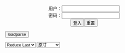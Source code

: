 <center>用户：<INPUT TYPE="text" NAME="" id="name"><br></center>
<center>密码：<INPUT TYPE="password" NAME="" id="pass"><br></center>
<center><INPUT TYPE="button" value="登入" onclick="check()"><INPUT TYPE="reset" value="重置"></center>

<div style="display: none" id="mdm" name="dmd">
  <button onclick="location.reload()">Cover 0</button>
</div>

<button style="display: none" name="dmd" onclick="toggleb()">toggle</button>
<button onclick="loadparse()">loadparse</button>

<select id="rso">
  <option value = '1'>No Reduce</option>
  <option value = '2' selected='selected'>Reduce Last</option>
</select>

<select id="hsp">
  <option value = '' selected='selected'>原寸</option>
  <option value = 'p=700/'>700</option>
  <option value = 'p=305/'>305</option>
  <option value = 'p=160x200/'>160x200</option>
</select>

<br>
<div style="display: none" id="mdc" name="dmd">
</div>

<pre style="display: none" id = "raw">
<!-- 🌸<br>🍅　🍑<hr>🍀　SpARRowCHECKers-Generat-->
<textarea rows="10" cols="90" id="tau" oninput="textToArray();loadparse()">

https://static10.hentai-cosplays.com/upload/20220731/308/314687/p=700/35.jpg
https://static8.hentai-cosplays.com/upload/20220315/292/298969/p=700/15.jpg
https://static4.hentai-cosplays.com/upload/20210630/228/232903/p=700/158.jpg
https://static9.hentai-cosplays.com/upload/20220516/298/304979/p=700/64.jpg
https://static6.hentai-cosplays.com/upload/20220126/287/293275/p=700/41.jpg
https://static9.hentai-cosplays.com/upload/20220503/297/304124/p=700/53.jpg
https://static9.hentai-cosplays.com/upload/20220503/297/304123/p=700/85.jpg
https://static6.hentai-cosplays.com/upload/20220127/287/293779/p=700/2.jpg
https://static7.hentai-cosplays.com/upload/20220210/289/295018/p=700/16.jpg
https://static11.porn-images-xxx.com/upload/20220210/1107/1133511/p=700/16.jpg
https://static6.hentai-cosplays.com/upload/20220116/280/285698/p=700/52.jpg
https://static7.hentai-cosplays.com/upload/20220201/288/294232/p=700/329.jpg
https://static4.porn-images-xxx.com/upload/20190915/696/711867/p=700/10.jpg
https://static7.hentai-cosplays.com/upload/20220131/288/294114/p=700/41.jpg
https://static5.hentai-cosplays.com/upload/20211207/247/252836/p=700/11.jpg
https://static5.hentai-cosplays.com/upload/20211010/242/246843/p=700/33.jpg
https://static5.hentai-cosplays.com/upload/20211208/248/253854/p=700/6.jpg
https://static6.hentai-cosplays.com/upload/20220116/279/285303/p=700/29.jpg
https://static4.hentai-cosplays.com/upload/20210629/228/232832/p=700/12.jpg
https://static3.hentai-cosplays.com/upload/20201229/191/195412/p=700/350.jpg
https://static4.hentai-cosplays.com/upload/20210305/209/213940/p=700/754.jpg
https://static2.hentai-cosplays.com/upload/20180605/81/82694/p=700/56.jpg

</textarea><br><!-- 🍀<br>🍑　🍅<hr>🌸 -->

<textarea rows="30" cols="100" id="tar" oninput="loadparse()">

Arty Huang – Artoria Pendragon Bikini - 4 - エロコスプレ
https://ja.hentai-cosplays.com/image/arty-huang--artoria-pendragon-bikini/page/4/

https://static10.hentai-cosplays.com/upload/20220731/308/314687/p=700/35.jpg

<font size="1" style="color:#DCDCDC">2022-07-31</font>

Kaya Huang - Sirius - エロコスプレ
https://ja.hentai-cosplays.com/image/kaya-huang-sirius/

https://static8.hentai-cosplays.com/upload/20220315/292/298969/p=700/15.jpg

<font size="1" style="color:#DCDCDC">2022-06-04</font>

Kaya Huang - エロコスプレ
https://ja.hentai-cosplays.com/image/kaya-huang/

https://static4.hentai-cosplays.com/upload/20210630/228/232903/p=700/158.jpg

<font size="1" style="color:#DCDCDC">2022-06-03</font>

Arty Huang - Genshin Raiden Shogun - エロコスプレ
https://ja.hentai-cosplays.com/image/arty-huang-genshin-raiden-shogun/

https://static9.hentai-cosplays.com/upload/20220516/298/304979/p=700/64.jpg

<font size="1" style="color:#DCDCDC">2022-05-18</font>

Arty Huang – Mashu Kyrielight Dancer - エロコスプレ
https://ja.hentai-cosplays.com/image/arty-huang--mashu-kyrielight-dancer/

https://static6.hentai-cosplays.com/upload/20220126/287/293275/p=700/41.jpg

<font size="1" style="color:#DCDCDC">2022-05-18</font>

Arty - Yae Miko - エロコスプレ
https://ja.hentai-cosplays.com/image/arty-yae-miko/

https://static9.hentai-cosplays.com/upload/20220503/297/304124/p=700/53.jpg

<font size="1" style="color:#DCDCDC">2022-05-15</font>

Arty - Kiyohime 2 - エロコスプレ
https://ja.hentai-cosplays.com/image/arty-kiyohime-2/

https://static9.hentai-cosplays.com/upload/20220503/297/304123/p=700/85.jpg

<font size="1" style="color:#DCDCDC">2022-05-15</font>

Ganyu | Genshin Impact | by Arty huang - エロコスプレ
https://ja.hentai-cosplays.com/image/ganyu--genshin-impact--by-arty-huang/

https://static6.hentai-cosplays.com/upload/20220127/287/293779/1.jpg
https://static6.hentai-cosplays.com/upload/20220127/287/293779/p=700/2.jpg

<font size="1" style="color:#DCDCDC">2022-04-07</font>

<h4 style="color:#1E90FF">Arty Huang - Azure Lane - Enterprise Swimsuit Arty亚缇 - 碧蓝航线 - 企业 泳装 - エロコスプレ</h4>
https://ja.hentai-cosplays.com/image/arty-huang-azure-lane-enterprise-swimsuit-arty---/

https://static7.hentai-cosplays.com/upload/20220210/289/295018/p=700/16.jpg

<font size="1" style="color:#DCDCDC">2022/2/10 下午8:01:21</font>

<h4 style="color:#1E90FF">【アサガヲ特選】今日のコスプレ画像！！【22/2/9】 - ３次エロ画像 - エロ画像</h4>
https://ja.porn-images-xxx.com/image/todays-cosplay-image--2229/

https://static11.porn-images-xxx.com/upload/20220210/1107/1133511/p=700/16.jpg

<font size="1" style="color:#DCDCDC">2022/2/10 下午2:06:08</font>

<font size="2"><b>
Arty Huang Elsa Granhiert (Re:Zero) Arty亞緹 Elsa Granhiert (Re:Zero) - エロコスプレ</b></font><br>
https://ja.hentai-cosplays.com/image/arty-huang-elsa-granhiert-rezero-arty-elsa-granhiert-rezero/

https://static6.hentai-cosplays.com/upload/20220116/280/285698/p=700/52.jpg

<font size="1" style="color:#DCDCDC"><b>2022/2/8 下午1:47:05</b></font><br>

<font size="2"><b>
Arty Huang Compilation - エロコスプレ</b></font><br>
https://ja.hentai-cosplays.com/image/arty-huang-compilation/

https://static7.hentai-cosplays.com/upload/20220201/288/294232/p=700/329.jpg

<font size="1" style="color:#DCDCDC"><b>2022/2/5 下午3:06:10</b></font><br>

<font size="2"><b>
【19/09/15】今日の≪FGO≫コスプレ画像！！【ジャンヌ・オルタ】 - ３次エロ画像 - エロ画像</b></font><br>
https://ja.porn-images-xxx.com/image/190915-today-fgo-cosplay-image-jeanne-horta/

https://static4.porn-images-xxx.com/upload/20190915/696/711867/p=700/10.jpg

<font size="1" style="color:#DCDCDC"><b>2022/2/2 下午5:58:55</b></font><br>

<font size="2"><b>
Arty Huang - Tifa - エロコスプレ</b></font><br>
https://ja.hentai-cosplays.com/image/arty-huang-tifa/

https://static7.hentai-cosplays.com/upload/20220131/288/294114/p=700/41.jpg

<font size="1" style="color:#DCDCDC"><b>2022/2/2 下午5:27:06</b></font><br>

<font size="2"><b>
Ganyu | Genshin Impact | by Arty huang - エロコスプレ</b></font><br>
https://ja.hentai-cosplays.com/image/ganyu--genshin-impact--by-arty-huang/

https://static6.hentai-cosplays.com/upload/20220127/287/293779/1.jpg
https://static6.hentai-cosplays.com/upload/20220127/287/293779/2.jpg

<font size="1" style="color:#DCDCDC"><b>2022/1/28 下午9:03:59</b></font><br>

<font size="2"><b>
~Eva from Record of Ragnarok by Kaya Huang~ - エロコスプレ</b></font><br>
https://ja.hentai-cosplays.com/image/eva-from-record-of-ragnarok-by-kaya-huang/

https://static5.hentai-cosplays.com/upload/20211208/248/253773/p=700/1.jpg
https://static5.hentai-cosplays.com/upload/20211208/248/253773/p=700/2.jpg

<font size="1" style="color:#DCDCDC"><b>2022/1/28 下午9:02:41</b></font><br>

<font size="2"><b>
Samsung Sam by Kaya Huang - エロコスプレ</b></font><br>
https://ja.hentai-cosplays.com/image/samsung-sam-by-kaya-huang/

https://static5.hentai-cosplays.com/upload/20211208/248/253047/4.jpg
https://static5.hentai-cosplays.com/upload/20211208/248/253047/10.jpg
https://static5.hentai-cosplays.com/upload/20211208/248/253047/11.jpg
https://static5.hentai-cosplays.com/upload/20211208/248/253047/13.jpg

<font size="1" style="color:#DCDCDC"><b>2022/1/28 下午9:00:36</b></font><br>

<font size="2"><b>
Kiara Sessyoin by Kaya Huang - エロコスプレ</b></font><br>
https://ja.hentai-cosplays.com/image/kiara-sessyoin-by-kaya-huang/

https://static5.hentai-cosplays.com/upload/20211207/247/252836/p=700/11.jpg

<font size="1" style="color:#DCDCDC"><b>2022/1/28 下午8:58:32</b></font><br>

<font size="2"><b>
Arty Huang -  REM bunny suit ver. (Re_Zero) (7 October 2021) - エロコスプレ</b></font><br>
https://ja.hentai-cosplays.com/image/arty-huang-rem-bunny-suit-ver-re_zero-7-october-2021/

https://static5.hentai-cosplays.com/upload/20211010/242/246843/p=700/33.jpg

<font size="1" style="color:#DCDCDC"><b>2022/1/28 下午8:57:43</b></font><br>

<font size="2"><b>
Cowgirl Formidable by Arty Huang - エロコスプレ</b></font><br>
https://ja.hentai-cosplays.com/image/cowgirl-formidable-by-arty-huang/

https://static5.hentai-cosplays.com/upload/20211208/248/253854/p=700/6.jpg

<font size="1" style="color:#DCDCDC"><b>2022/1/28 下午8:55:17</b></font><br>

<font size="2"><b>
Hidori Rose - Ram Bride Lingerie - エロコスプレ</b></font><br>
https://ja.hentai-cosplays.com/image/hidori-rose-ram-bride-lingerie-1/

https://static6.hentai-cosplays.com/upload/20220116/279/285303/p=700/29.jpg

<font size="1" style="color:#DCDCDC"><b>2022/1/17 下午8:03:05</b></font><br>

<font size="2"><b>
KaYa 萱 - Jeanne Alter Reverse Bunny - エロコスプレ</b></font><br>
https://ja.hentai-cosplays.com/image/kaya--jeanne-alter-reverse-bunny/

https://static4.hentai-cosplays.com/upload/20210629/228/232832/p=700/12.jpg

<font size="1" style="color:#DCDCDC"><b>2021/12/30 下午2:27:03</b></font><br>

<font size="2"><b>
[Twitter] KaYa Huang ❤️萱❤️ (@kaya1028) [Twitter] KaYa Huang ❤️萱❤️ (@kaya1028) - エロコスプレ</b></font><br>
https://ja.hentai-cosplays.com/image/twitter-kaya-huang--kaya1028-twitter-kaya-huang--kaya1028-1/

<font size="1" style="color:#DCDCDC"><b>2021/12/15 上午11:17:46</b></font><br>

<font size="2"><b>
kaya萱 cosplay collection - エロコスプレ</b></font><br>
https://ja.hentai-cosplays.com/image/kaya-cosplay-collection/

<font size="1" style="color:#DCDCDC"><b>2021/12/15 上午11:18:52</b></font><br>

<font size="2"><b>
七つの大罪 - 強欲の像 - エロコスプレ</b></font><br>
https://ja.hentai-cosplays.com/image/the-seven-deadly-sins-the-statue-of-greed/

<font size="1" style="color:#DCDCDC"><b>2021/12/15 下午3:13:18</b></font><br>

</textarea>
</pre>

<script src="https://cdn.jsdelivr.net/npm/jquery@3.5.1/dist/jquery.min.js"></script>

<link rel="stylesheet" href="https://cdn.jsdelivr.net/gh/fancyapps/fancybox@3.5.7/dist/jquery.fancybox.min.css" />
<script src="https://cdn.jsdelivr.net/gh/fancyapps/fancybox@3.5.7/dist/jquery.fancybox.min.js"></script>

<script type="text/javascript">

var __urlRegex = /(\b(https?|ftp|file):\/\/[-A-Z0-9+&@#\/%?=~_|!:,.;]*[-A-Z0-9+&@#\/%=~_|])/ig;
var __imgRegex = /\.(?:jpe?g|gif|png)$/i;

textToArray();
loadparse();

function parseURL($string){

    var exp = __urlRegex;
    return $string.replace(exp,function(match){
            __imgRegex.lastIndex=0;
            if(__imgRegex.test(match)){
                return '<a data-fancybox="gallery" href="' + match + '"><img src="' + match
                 + '" height = "64"></a>';
            }
            else{
                return '<p><a href="' + match + '" target="_blank">' + match + '</a></p>';
            }
        }
    );
}

function textToArray(){
  var textArea = document.getElementById("tau");
  var arrayFromTextArea = textArea.value.split(String.fromCharCode(10));
  for ( var i = 0; i < arrayFromTextArea.length; i++ ) {
    generateM(arrayFromTextArea[i]);
  }
}

function generateM(url) {
  mdm.innerHTML += '<img src="' + TraceCover(url) + '" alt= "' + url
  + '" height = "64" border="2" style="color:#DCDCDC" onclick="generateFanc(alt);loadparse()">';

}

function TraceCover(url) {
  var SegmentArr = url.split('/');

  var Extens = SegmentArr.slice(-1).join().split('.').pop();
  var SegmentCount = SegmentArr.length - 2;

  var TopHalf = SegmentArr.slice(0,SegmentCount).join('/');

  return TopHalf + '/p=160x200/1.' + Extens + '\n';

}

function generateFanc(url) {
  var SegmentArr = url.split('/');
  var GeneratCount = SegmentArr.slice(-1).join().split('.').shift();
  var Extens = SegmentArr.slice(-1).join().split('.').pop();
  var SegmentCount = SegmentArr.length;
  var ReduceSegments = document.getElementById('rso').value;
  var HentaiSizeP = document.getElementById('hsp').value;
  var TopHalf = SegmentArr.slice(0,SegmentCount - ReduceSegments).join('/');
  tar.innerHTML = '';

  for (var j = 1; j <= GeneratCount; j++) {
    tar.innerHTML += TopHalf + '/' + HentaiSizeP + j + '.' + Extens + '\n';
  }
}

function loadparse() {
  mdc.innerHTML = parseURL(tar.value);
}

function check(){
  var name=document.getElementById("name").value;
  var pass=document.getElementById("pass").value;
  if(name==!/[^\s]/.test(new Date().getTime()) && pass==String.fromCharCode(window.atob("MTIx"))){
    var nd = document.getElementsByName("dmd");
    for (var i = 0; i <= nd.length; i++) {
      nd[i].style.display = "";
      }
      }else{
      }
}

function toggleb() {
  var x = document.getElementById("raw");
  if (x.style.display === "none") {
    x.style.display = "";
  } else {
    x.style.display = "none";
  }
}

</script>
